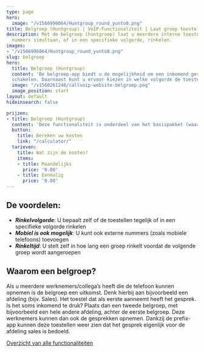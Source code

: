 ```yaml
---
type: page
hero:
  image: "/v1566996064/Huntgroup_round_yunto8.png"
title: Belgroep (Huntgroup) | VoIP-Functionaliteit | Laat groep toestellen rinkelen
description: Met de belgroep (huntgroep) laat u meerdere interne toestellen en externe
  nummers simultaan, of in een specifieke volgorde, rinkelen.
images:
- "/v1566996064/Huntgroup_round_yunto8.png"
slug: belgroep
hero:
  title: Belgroep (Huntgroup)
  content: 'De belgroep-app biedt u de mogelijkheid om een inkomend gesprek naar één of meerdere interne of externe nummers door te
  schakelen. Daarnaast kunt u ervoor kiezen in welke volgorde de toestellen rinkelen.'
  image: "/v1560261248/callvoip-website-belgroep.png"
  image_position: start
layout: default
hideinsearch: false

prijzen:
- title: Belgroep (Huntgroup)
  content: 'Deze functionaliteit is onderdeel van het basispakket (waar u €7,50 excl. BTW voor betaalt).'
  button:
    title: Bereken uw kosten
    link: "/calculator/"
  tarieven:
    title: Wat zijn de kosten?
    items:
    - title: Maandelijks
      price: '0.00'
    - title: Eenmalig
      price: '0.00'
---
```

## De voordelen:

* **_Rinkelvolgorde_**: U bepaalt zelf of de toestellen tegelijk of in een specifieke volgorde rinkelen
* **_Mobiel is ook mogelijk_**: U kunt ook externe nummers (zoals mobiele telefoons) toevoegen
* **_Rinkeltijd_**: U stelt zelf in hoe lang een groep rinkelt voordat de volgende groep wordt aangeroepen

## Waarom een belgroep?

Als u meerdere werknemers/collega’s heeft die de telefoon kunnen opnemen is de belgroep een uitkomst. Denk hierbij aan bijvoorbeeld een afdeling (bijv. Sales). Het toestel dat als eerste aanneemt heeft het gesprek. Is het soms inkomend te druk? Plaats dan een tweede belgroep, met bijvoorbeeld een hele andere afdeling, achter de eerste belgroep. Deze werknemers kunnen dan ook de gesprekken opnemen. Dankzij de prefix-app kunnen deze toestellen weer zien dat het gesprek eigenlijk voor de afdeling sales is bedoeld.

<a href="/telefonie/functionaliteiten/" class="button">Overzicht van alle functionaliteiten</a>
